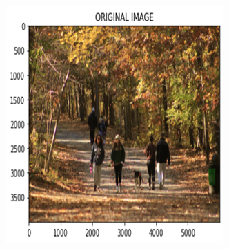 


<img align="center" src = "https://github.com/engineerbekir/PyTorch/blob/master/Sementic-Segmentation-Using-Torchvision/original%20image.png" width = "900" height ="550"/>
